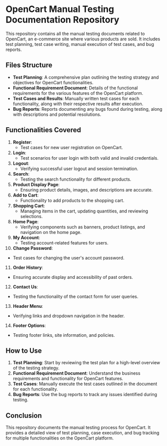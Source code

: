 # OpenCart Manual Testing Documentation Repository

This repository contains all the manual testing documents related to OpenCart, an e-commerce site where various products are sold. It includes test planning, test case writing, manual execution of test cases, and bug reports.

## Files Structure

- **Test Planning**: A comprehensive plan outlining the testing strategy and objectives for OpenCart functionalities.
- **Functional Requirement Document**: Details of the functional requirements for the various features of the OpenCart platform.
- **Test Cases and Results**: Manually written test cases for each functionality, along with their respective results after execution.
- **Bug Reports**: Reports documenting any bugs found during testing, along with descriptions and potential resolutions.

## Functionalities Covered

1. **Register**: 
   - Test cases for new user registration on OpenCart.
2. **Login**: 
   - Test scenarios for user login with both valid and invalid credentials.
3. **Logout**: 
   - Verifying successful user logout and session termination.
4. **Search**: 
   - Testing the search functionality for different products.
5. **Product Display Page**: 
   - Ensuring product details, images, and descriptions are accurate.
6. **Add to Cart**: 
   - Functionality to add products to the shopping cart.
7. **Shopping Cart**: 
   - Managing items in the cart, updating quantities, and reviewing selections.
8. **Home Page**: 
   - Verifying components such as banners, product listings, and navigation on the home page.
9. **My Account**: 
   - Testing account-related features for users.
10. **Change Password**: 
   - Test cases for changing the user's account password.
11. **Order History**: 
   - Ensuring accurate display and accessibility of past orders.
12. **Contact Us**: 
   - Testing the functionality of the contact form for user queries.
13. **Header Menu**: 
   - Verifying links and dropdown navigation in the header.
14. **Footer Options**: 
   - Testing footer links, site information, and policies.

## How to Use

1. **Test Planning**: Start by reviewing the test plan for a high-level overview of the testing strategy.
2. **Functional Requirement Document**: Understand the business requirements and functionality for OpenCart features.
3. **Test Cases**: Manually execute the test cases outlined in the document for each functionality.
4. **Bug Reports**: Use the bug reports to track any issues identified during testing.

## Conclusion

This repository documents the manual testing process for OpenCart. It provides a detailed view of test planning, case execution, and bug tracking for multiple functionalities on the OpenCart platform.

